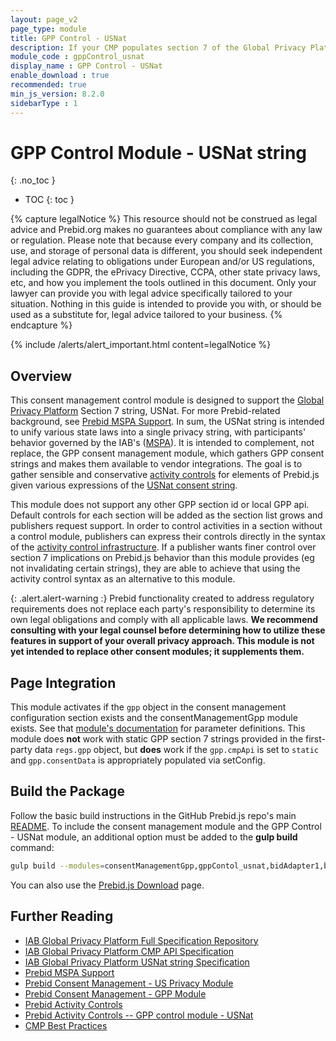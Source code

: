 ```yaml
---
layout: page_v2
page_type: module
title: GPP Control - USNat
description: If your CMP populates section 7 of the Global Privacy Platform, the USNat string, this module complements the `consentManagementGpp` module to control Prebid.js accordingly.
module_code : gppControl_usnat
display_name : GPP Control - USNat
enable_download : true
recommended: true
min_js_version: 8.2.0
sidebarType : 1
---
```


# GPP Control Module - USNat string
{: .no_toc }

- TOC
{: toc }

{% capture legalNotice %}
This resource should not be construed as legal advice and Prebid.org makes no guarantees about compliance with any law or regulation. Please note that because every company and its collection, use, and storage of personal data is different, you should seek independent legal advice relating to obligations under European and/or US regulations, including the GDPR, the ePrivacy Directive, CCPA, other state privacy laws, etc, and how you implement the tools outlined in this document. Only your lawyer can provide you with legal advice specifically tailored to your situation. Nothing in this guide is intended to provide you with, or should be used as a substitute for, legal advice tailored to your business.
{% endcapture %}

{% include /alerts/alert_important.html content=legalNotice %}

## Overview

This consent management control module is designed to support the [Global Privacy Platform](https://iabtechlab.com/gpp/) Section 7 string, USNat. For more Prebid-related background, see [Prebid MSPA Support](/features/mspa-usnat.html). In sum, the USNat string is intended to unify various state laws into a single privacy string, with participants' behavior governed by the IAB's ([MSPA](https://www.iabprivacy.com/#)). It is intended to complement, not replace, the GPP consent management module, which gathers GPP consent strings and makes them available to vendor integrations. The goal is to gather sensible and conservative [activity controls](/dev-docs/dev-docs/activity-controls.html) for elements of Prebid.js given various expressions of the [USNat consent string](https://github.com/InteractiveAdvertisingBureau/Global-Privacy-Platform/blob/main/Sections/US-National/IAB%20Privacy%E2%80%99s%20National%20Privacy%20Technical%20Specification.md).

This module does not support any other GPP section id or local GPP api. Default controls for each section will be added as the section list grows and publishers request support. In order to control activities in a section without a control module, publishers can express their controls directly in the syntax of the [activity control infrastructure](/dev-docs/dev-docs/activity-controls.html). If a publisher wants finer control over section 7 implications on Prebid.js behavior than this module provides (eg not invalidating certain strings), they are able to achieve that using the activity control syntax as an alternative to this module.

{: .alert.alert-warning :}
Prebid functionality created to address regulatory requirements does not replace each party's responsibility to determine its own legal obligations and comply with all applicable laws. **We recommend consulting with your legal counsel before determining how to utilize these features in support of your overall privacy approach. This module is not yet intended to replace other consent modules; it supplements them.**

## Page Integration

This module activates if the `gpp` object in the consent management configuration section exists and the consentManagementGpp module exists. See that [module's documentation](/dev-docs/modules/consentManagementGpp.html) for parameter definitions. This module does **not** work with static GPP section 7 strings provided in the first-party data `regs.gpp` object, but **does** work if the `gpp.cmpApi` is set to `static` and `gpp.consentData` is appropriately populated via setConfig.

## Build the Package

Follow the basic build instructions in the GitHub Prebid.js repo's main [README](https://github.com/prebid/Prebid.js/blob/master/README.md). To include the consent management module and the GPP Control - USNat module, an additional option must be added to the **gulp build** command:

```bash
gulp build --modules=consentManagementGpp,gppContol_usnat,bidAdapter1,bidAdapter2
```

You can also use the [Prebid.js Download](/download.html) page.

## Further Reading

- [IAB Global Privacy Platform Full Specification Repository](https://github.com/InteractiveAdvertisingBureau/Global-Privacy-Platform)
- [IAB Global Privacy Platform CMP API Specification](https://github.com/InteractiveAdvertisingBureau/Global-Privacy-Platform/blob/main/Core/CMP%20API%20Specification.md)
- [IAB Global Privacy Platform USNat string Specification](https://github.com/InteractiveAdvertisingBureau/Global-Privacy-Platform/blob/main/Sections/US-National/IAB%20Privacy%E2%80%99s%20National%20Privacy%20Technical%20Specification.md)
- [Prebid MSPA Support](/features/mspa-usnat.html)
- [Prebid Consent Management - US Privacy Module](/dev-docs/modules/consentManagementUsp.html)
- [Prebid Consent Management - GPP Module](/dev-docs/modules/consentManagementGpp.html)
- [Prebid Activity Controls](/dev-docs/dev-docs/activity-controls.html)
- [Prebid Activity Controls -- GPP control module - USNat](/dev-docs/modules/gppControl_usnat.html)
- [CMP Best Practices](https://docs.prebid.org/dev-docs/cmp-best-practices.html)
